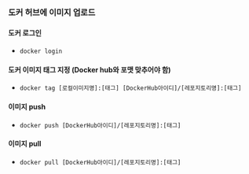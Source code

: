 ### 도커 허브에 이미지 업로드

#### 도커 로그인

- `docker login`

#### 도커 이미지 태그 지정 (Docker hub와 포맷 맞추어야 함)

- `docker tag [로컬이미지명]:[태그] [DockerHub아이디]/[레포지토리명]:[태그]`

#### 이미지 push

- `docker push [DockerHub아이디]/[레포지토리명]:[태그]`

#### 이미지 pull

- `docker pull [DockerHub아이디]/[레포지토리명]:[태그]`

